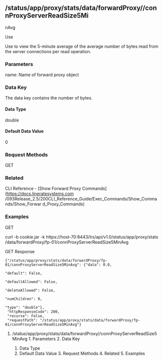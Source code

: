 ## /status/app/proxy/stats/data/forwardProxy/<name>/connProxyServerReadSize5Mi
nAvg

Use

Use to view the 5-minute average of the average number of bytes read from the
server connections per read operation.

### Parameters

name: Name of forward proxy object

### Data Key

The data key contains the number of bytes.

#### Data Type

double

#### Default Data Value

0

### Request Methods

GET

### Related

CLI Reference - [Show Forward Proxy Commands](https://docs.lineratesystems.com
/093Release_2.5/200CLI_Reference_Guide/Exec_Commands/Show_Commands/Show_Forwar
d_Proxy_Commands)

### Examples

GET

curl -b cookie.jar -k https://host-70:8443/lrs/api/v1.0/status/app/proxy/stats
/data/forwardProxy/fp-01/connProxyServerReadSize5MinAvg

GET Response

    
    {"/status/app/proxy/stats/data/forwardProxy/fp-01/connProxyServerReadSize5MinAvg": {"data": 0.0,
                                                                                         "default": False,
                                                                                         "defaultAllowed": False,
                                                                                         "deleteAllowed": False,
                                                                                         "numChildren": 0,
                                                                                         "type": "double"},
     "httpResponseCode": 200,
     "recurse": False,
     "requestPath": "/status/app/proxy/stats/data/forwardProxy/fp-01/connProxyServerReadSize5MinAvg"}
    

  1. /status/app/proxy/stats/data/forwardProxy/<name>/connProxyServerReadSize5MinAvg
    1. Parameters
    2. Data Key
      1. Data Type
      2. Default Data Value
    3. Request Methods
    4. Related
    5. Examples

